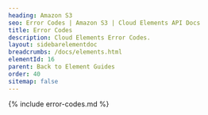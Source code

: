 ```yaml
---
heading: Amazon S3
seo: Error Codes | Amazon S3 | Cloud Elements API Docs
title: Error Codes
description: Cloud Elements Error Codes.
layout: sidebarelementdoc
breadcrumbs: /docs/elements.html
elementId: 16
parent: Back to Element Guides
order: 40
sitemap: false
---
```


{% include error-codes.md %}
